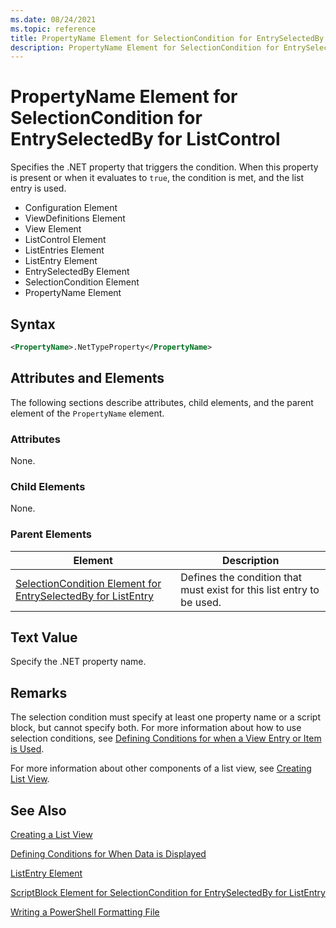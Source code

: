 ```yaml
---
ms.date: 08/24/2021
ms.topic: reference
title: PropertyName Element for SelectionCondition for EntrySelectedBy for ListControl
description: PropertyName Element for SelectionCondition for EntrySelectedBy for ListControl
---
```

# PropertyName Element for SelectionCondition for EntrySelectedBy for ListControl

Specifies the .NET property that triggers the condition. When this property is present or when it
evaluates to `true`, the condition is met, and the list entry is used.

- Configuration Element
- ViewDefinitions Element
- View Element
- ListControl Element
- ListEntries Element
- ListEntry Element
- EntrySelectedBy Element
- SelectionCondition Element
- PropertyName Element

## Syntax

```xml
<PropertyName>.NetTypeProperty</PropertyName>
```

## Attributes and Elements

The following sections describe attributes, child elements, and the parent element of the
`PropertyName` element.

### Attributes

None.

### Child Elements

None.

### Parent Elements

|Element|Description|
|-------------|-----------------|
|[SelectionCondition Element for EntrySelectedBy for ListEntry](./selectioncondition-element-for-entryselectedby-for-listcontrol-format.md)|Defines the condition that must exist for this list entry to be used.|

## Text Value

Specify the .NET property name.

## Remarks

The selection condition must specify at least one property name or a script block, but cannot
specify both. For more information about how to use selection conditions, see [Defining Conditions for when a View Entry or Item is Used](./defining-conditions-for-displaying-data.md).

For more information about other components of a list view, see [Creating List View](./creating-a-list-view.md).

## See Also

[Creating a List View](./creating-a-list-view.md)

[Defining Conditions for When Data is Displayed](./defining-conditions-for-displaying-data.md)

[ListEntry Element](./listentry-element-for-listcontrol-format.md)

[ScriptBlock Element for SelectionCondition for EntrySelectedBy for ListEntry](./scriptblock-element-for-selectioncondition-for-entryselectedby-for-listcontrol-format.md)

[Writing a PowerShell Formatting File](./writing-a-powershell-formatting-file.md)
